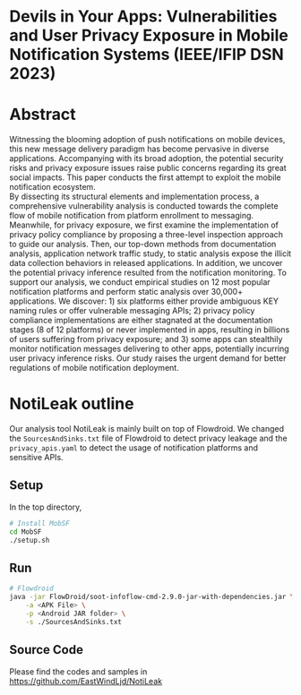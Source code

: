 # Devils in Your Apps: Vulnerabilities and User Privacy Exposure in Mobile Notification Systems (IEEE/IFIP DSN 2023)

# Abstract
Witnessing the blooming adoption of push notifications on mobile devices, this new message delivery paradigm has become pervasive in diverse applications.
Accompanying with its broad adoption, the potential security risks and privacy exposure issues raise public concerns regarding its great social impacts.
This paper conducts the first attempt to exploit the mobile notification ecosystem.  
By dissecting its structural elements and implementation process, a comprehensive vulnerability analysis is conducted towards the complete flow of mobile notification from platform enrollment to messaging. 
Meanwhile, for privacy exposure, we first examine the implementation of privacy policy compliance by proposing a three-level inspection approach to guide our analysis.
Then, our top-down methods from documentation analysis, application network traffic study,  to static analysis expose the illicit data collection behaviors in released applications.
In addition, we uncover the potential privacy inference resulted from the notification monitoring.
To support our analysis, we  conduct  empirical studies on 12 most popular notification platforms and perform static analysis over 30,000+ applications.
We discover: 1)  six platforms either provide ambiguous KEY naming rules or offer vulnerable messaging APIs; 2) privacy policy compliance implementations are either stagnated at the documentation stages (8 of 12 platforms) or never implemented in apps, resulting in billions of users  suffering from privacy exposure; and 3) some apps can stealthily monitor notification messages delivering to other apps, potentially incurring user privacy inference risks.
Our study raises the urgent demand for better regulations of mobile notification deployment.

# NotiLeak outline

Our analysis tool NotiLeak is mainly built on top of Flowdroid. 
We changed the `SourcesAndSinks.txt` file of Flowdroid to detect privacy leakage and the `privacy_apis.yaml` to detect the usage of notification platforms and sensitive APIs.

## Setup
In the top directory,

```bash
# Install MobSF
cd MobSF
./setup.sh
```

## Run

```bash
# Flowdroid
java -jar FlowDroid/soot-infoflow-cmd-2.9.0-jar-with-dependencies.jar \
    -a <APK File> \
    -p <Android JAR folder> \
    -s ./SourcesAndSinks.txt
```
## Source Code 
Please find the codes and samples in https://github.com/EastWindLjd/NotiLeak
